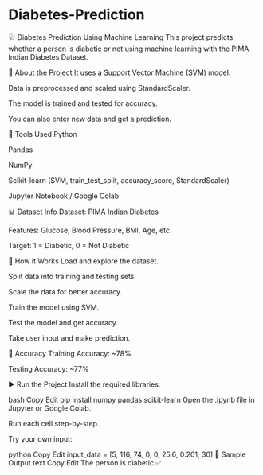 # Diabetes-Prediction
🩺 Diabetes Prediction Using Machine Learning
This project predicts whether a person is diabetic or not using machine learning with the PIMA Indian Diabetes Dataset.

📁 About the Project
It uses a Support Vector Machine (SVM) model.

Data is preprocessed and scaled using StandardScaler.

The model is trained and tested for accuracy.

You can also enter new data and get a prediction.

📌 Tools Used
Python

Pandas

NumPy

Scikit-learn (SVM, train_test_split, accuracy_score, StandardScaler)

Jupyter Notebook / Google Colab

📊 Dataset Info
Dataset: PIMA Indian Diabetes

Features: Glucose, Blood Pressure, BMI, Age, etc.

Target: 1 = Diabetic, 0 = Not Diabetic

🧪 How it Works
Load and explore the dataset.

Split data into training and testing sets.

Scale the data for better accuracy.

Train the model using SVM.

Test the model and get accuracy.

Take user input and make prediction.

🎯 Accuracy
Training Accuracy: ~78%

Testing Accuracy: ~77%

▶️ Run the Project
Install the required libraries:

bash
Copy
Edit
pip install numpy pandas scikit-learn
Open the .ipynb file in Jupyter or Google Colab.

Run each cell step-by-step.

Try your own input:

python
Copy
Edit
input_data = [5, 116, 74, 0, 0, 25.6, 0.201, 30]
📌 Sample Output
text
Copy
Edit
The person is diabetic ✅

